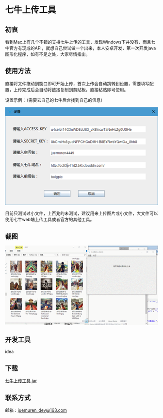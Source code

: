 # 七牛上传工具
## 初衷
看到Mac上有几个不错的支持七牛上传的工具，发现Windows下并没有，而且七牛官方有现成的API，就想自己尝试做一个出来，本人安卓开发，第一次开发java图形化程序，如有不足之处，大家尽情指出。
## 使用方法
直接将文件拖动到窗口即可开始上传，首次上传会自动跳转到设置，需要填写配置，上传完成后会自动将链接复制到剪贴板，直接粘贴即可使用。

设置示例：（需要去自己的七牛后台找到自己的信息）

![image](setting.png)

目前只测试过小文件，上百兆的未测试，建议用来上传图片或小文件，大文件可以使用七牛web端上传工具或者官方的其他工具。
## 截图
![image](GIF.gif)
## 开发工具
idea
## 下载
[七牛上传工具.jar](https://github.com/juemuren4449/QiNiuUpLoad-idea/blob/master/QiNiuUpLoad.jar?raw=true)
## 联系方式
邮箱：juemuren_dev@163.com
